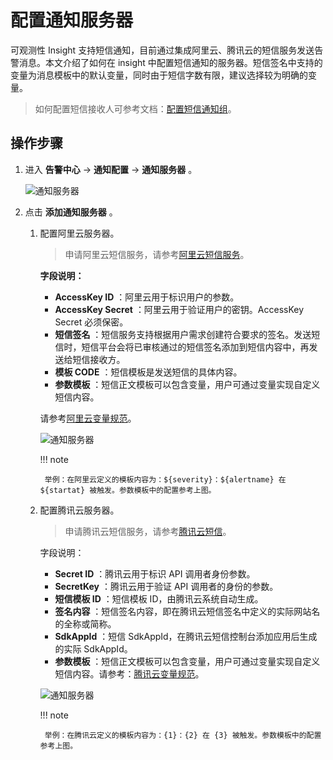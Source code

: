 # 配置通知服务器

可观测性 Insight 支持短信通知，目前通过集成阿里云、腾讯云的短信服务发送告警消息。本文介绍了如何在 insight 中配置短信通知的服务器。短信签名中支持的变量为消息模板中的默认变量，同时由于短信字数有限，建议选择较为明确的变量。

> 如何配置短信接收人可参考文档：[配置短信通知组](./message.md)。

## 操作步骤

1. 进入 __告警中心__ -> __通知配置__ -> __通知服务器__ 。

    ![通知服务器](https://docs.daocloud.io/daocloud-docs-images/docs/zh/docs/insight/images/smsserver00.png)

2. 点击 __添加通知服务器__ 。

    1. 配置阿里云服务器。

        > 申请阿里云短信服务，请参考[阿里云短信服务](https://help.aliyun.com/document_detail/108062.html?spm=a2c4g.57535.0.0.2cec637ffna8ye)。

        **字段说明：**

        - __AccessKey ID__ ：阿里云用于标识用户的参数。
        - __AccessKey Secret__ ：阿里云用于验证用户的密钥。AccessKey Secret 必须保密。
        - __短信签名__ ：短信服务支持根据用户需求创建符合要求的签名。发送短信时，短信平台会将已审核通过的短信签名添加到短信内容中，再发送给短信接收方。
        - __模板 CODE__ ：短信模板是发送短信的具体内容。
        - __参数模板__ ：短信正文模板可以包含变量，用户可通过变量实现自定义短信内容。

        请参考[阿里云变量规范](https://help.aliyun.com/document_detail/463270.html)。

        ![通知服务器](https://docs.daocloud.io/daocloud-docs-images/docs/zh/docs/insight/images/sms02.png)

        !!! note

            举例：在阿里云定义的模板内容为：${severity}：${alertname} 在 ${startat} 被触发。参数模板中的配置参考上图。

    2. 配置腾讯云服务器。

        > 申请腾讯云短信服务，请参考[腾讯云短信](https://cloud.tencent.com/document/product/382/37794)。

        字段说明：

        - __Secret ID__ ：腾讯云用于标识 API 调用者身份参数。
        - __SecretKey__ ：腾讯云用于验证 API 调用者的身份的参数。
        - __短信模板 ID__ ：短信模板 ID，由腾讯云系统自动生成。
        - __签名内容__ ：短信签名内容，即在腾讯云短信签名中定义的实际网站名的全称或简称。
        - __SdkAppId__ ：短信 SdkAppId，在腾讯云短信控制台添加应用后生成的实际 SdkAppId。
        - __参数模板__ ：短信正文模板可以包含变量，用户可通过变量实现自定义短信内容。请参考：[腾讯云变量规范](https://cloud.tencent.com/document/product/382/39023#.E5.8F.98.E9.87.8F.E8.A7.84.E8.8C.83.3Ca-id.3D.22variable.22.3E.3C.2Fa.3E)。

        ![通知服务器](https://docs.daocloud.io/daocloud-docs-images/docs/zh/docs/insight/images/sms03.png)

        !!! note

            举例：在腾讯云定义的模板内容为：{1}：{2} 在 {3} 被触发。参数模板中的配置参考上图。
